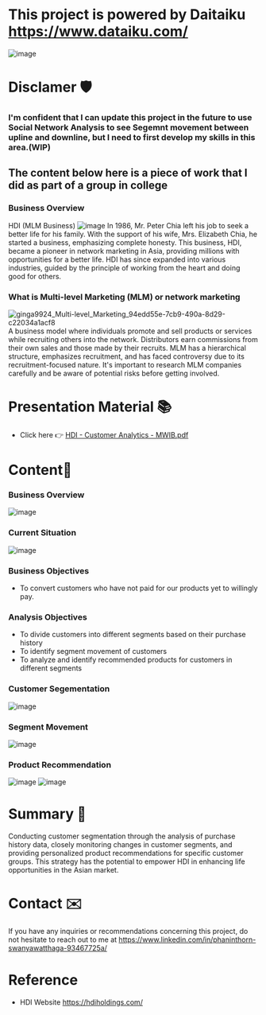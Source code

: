 # This project is powered by Daitaiku https://www.dataiku.com/
![image](https://github.com/ginga924/MADT8101_Customer-Analytics999/assets/136943349/00f5432b-5050-43ae-87d6-bcdecf96943e)
# Disclamer 🛡️
### I'm confident that I can update this project in the future to use Social Network Analysis to see Segemnt movement between upline and downline, but I need to first develop my skills in this area.(WIP)
## The content below here is a piece of work that I did as part of a group in college
### Business Overview
HDI (MLM Business)
![image](https://github.com/ginga924/MADT8101_Customer-Analytics999/assets/136943349/d9ac3b19-a6ac-4436-b8fb-fadfdcb0a8d3)
In 1986, Mr. Peter Chia left his job to seek a better life for his family. With the support of his wife, Mrs. Elizabeth Chia, he started a business, emphasizing complete honesty. This business, HDI, became a pioneer in network marketing in Asia, providing millions with opportunities for a better life. HDI has since expanded into various industries, guided by the principle of working from the heart and doing good for others.
### What is Multi-level Marketing (MLM) or network marketing
![ginga9924_Multi-level_Marketing_94edd55e-7cb9-490a-8d29-c22034a1acf8](https://github.com/ginga924/MADT8101_Customer-Analytics999/assets/136943349/93410cfb-16d7-4e20-bdd7-18818ed97cdc)
A business model where individuals promote and sell products or services while recruiting others into the network. Distributors earn commissions from their own sales and those made by their recruits. MLM has a hierarchical structure, emphasizes recruitment, and has faced controversy due to its recruitment-focused nature. It's important to research MLM companies carefully and be aware of potential risks before getting involved.
# Presentation Material 📚
- Click here 👉 [HDI - Customer Analytics - MWIB.pdf](https://github.com/ginga924/MADT8101_Customer-Analytics999/files/12582220/HDI.-.Customer.Analytics.-.MWIB.1.pdf)

# Content📄
### Business Overview
![image](https://github.com/ginga924/MADT8101_Customer-Analytics999/assets/136943349/a621ede5-529e-45d7-88e3-8c28936cedba)
### Current Situation
![image](https://github.com/ginga924/MADT8101_Customer-Analytics999/assets/136943349/4ff49322-e381-48c4-9c32-b51f11918a81)
### Business Objectives
- To convert customers who have not paid for our products yet to willingly pay.
### Analysis Objectives
- To divide customers into different segments based on their purchase history
- To identify segment movement of customers
- To analyze and identify recommended products for customers in different segments
### Customer Segementation
![image](https://github.com/ginga924/MADT8101_Customer-Analytics999/assets/136943349/d416b228-11bb-4e8c-9d0c-bffb754761e7)
### Segment Movement
![image](https://github.com/ginga924/MADT8101_Customer-Analytics999/assets/136943349/93b654f3-3be7-4d3b-a621-63dd602f1c2d)
### Product Recommendation
![image](https://github.com/ginga924/MADT8101_Customer-Analytics999/assets/136943349/0f9c37dd-9693-4341-bbc2-8370e29293d6)
![image](https://github.com/ginga924/MADT8101_Customer-Analytics999/assets/136943349/e2fad03c-b267-4e57-b92d-9b8e9e574bb7)

# Summary 🧲
Conducting customer segmentation through the analysis of purchase history data, closely monitoring changes in customer segments, and providing personalized product recommendations for specific customer groups. This strategy has the potential to empower HDI in enhancing life opportunities in the Asian market.
# Contact ✉️
If you have any inquiries or recommendations concerning this project, do not hesitate to reach out to me at https://www.linkedin.com/in/phaninthorn-swanyawatthaga-93467725a/







# Reference
- HDI Website https://hdiholdings.com/

